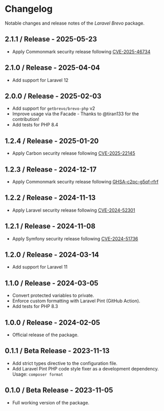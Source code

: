 # Changelog

Notable changes and release notes of the _Laravel Brevo_ package.

## 2.1.1 / Release - 2025-05-23
- Apply Commonmark security release following [CVE-2025-46734](https://github.com/advisories/GHSA-3527-qv2q-pfvx)

## 2.1.0 / Release - 2025-04-04
- Add support for Laravel 12

## 2.0.0 / Release - 2025-02-03
- Add support for `getbrevo/brevo-php` v2
- Improve usage via the Facade - Thanks to @tiran133 for the contribution!
- Add tests for PHP 8.4

## 1.2.4 / Release - 2025-01-20
- Apply Carbon security release following [CVE-2025-22145](https://github.com/advisories/GHSA-j3f9-p6hm-5w6q)

## 1.2.3 / Release - 2024-12-17
- Apply Commonmark security release following [GHSA-c2pc-g5qf-rfrf](https://github.com/thephpleague/commonmark/security/advisories/GHSA-c2pc-g5qf-rfrf)

## 1.2.2 / Release - 2024-11-13
- Apply Laravel security release following [CVE-2024-52301](https://github.com/advisories/GHSA-gv7v-rgg6-548h)

## 1.2.1 / Release - 2024-11-08
- Apply Symfony security release following [CVE-2024-51736](https://github.com/advisories/GHSA-qq5c-677p-737q)

## 1.2.0 / Release - 2024-03-14
- Add support for Laravel 11

## 1.1.0 / Release - 2024-03-05
- Convert protected variables to private.
- Enforce custom formatting with Laravel Pint (GitHub Action).
- Add tests for PHP 8.3

## 1.0.0 / Release - 2024-02-05
- Official release of the package.

## 0.1.1 / Beta Release - 2023-11-13
- Add strict types directive to the configuration file.
- Add Laravel Pint PHP code style fixer as a development dependency. Usage: `composer format`

## 0.1.0 / Beta Release - 2023-11-05
- Full working version of the package.
